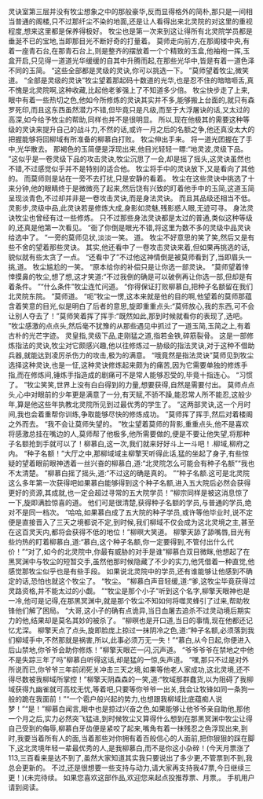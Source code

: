 灵诀室第三层并没有牧尘想象之中的那般豪华,反而显得格外的简朴,那只是一间相当普通的阁楼,只不过那纤尘不染的地面,还是让人看得出来北灵院的对这里的重视程度,想来这里都是保养得极好。
牧尘也是第一次来到这让得所有北灵院学员都是垂涎不已的宝地,当即那目光不断好奇的打量着。
莫师走向前方,在那阁楼中央,有着一座青石台,在那青石台上,则是整齐的摆放着一个个精致的玉盒,他袖袍一挥,玉盒开启,只见得一道道光华缓缓的自其中升腾而起,在那些光华中,皆是有着一道色泽不同的玉简。
“这些全部都是灵级的灵诀,你可以挑选一下。
”莫师望着牧尘,微笑道。
“全部是灵级的灵诀”牧尘望着那起码十数道的光华,也是忍不住的暗暗咂舌,真不愧是北灵院啊,这种收藏,比起他老爹强上了不知道多少倍。
牧尘快步走了上来,眼中有着一些热切之色,他如今所修炼的灵诀其实并不多,能够搬上台面的,就只有森罗死印,而且这东西虽然潜力不错,但毕竟只是凡级,而至于大浮屠诀的话,又太过的高深,如今给予牧尘的帮助,同样也并不是很明显。
所以,现在他极其的需要这种等级的灵诀来提升自己的战斗力,不然的话,或许一月之后的名额之争,他还真没太大的把握能够将回柳域有所准备的柳慕白打败。
牧尘伸出手来。
将一道光团握在了手中,光华散去。
那褐色的玉简便是浮现出来,他目光轻轻一瞟:“地灵波,灵级下品。
”这似乎是一卷灵级下品的攻击灵诀,牧尘沉思了一会,却是摇了摇头,这灵诀虽然也不错,不过感觉似乎并不是特别的适合他。
牧尘将手中的灵诀放下,又是看向了其他的。
而莫师则是站在一旁不去打扰,只是安静的看着。
牧尘在这些灵诀中挑选了十来分钟,他的眼睛终于是微微亮了起来,然后饶有兴致的盯着他手中的玉简,这道玉简呈现淡青色,不过却并非是一卷攻击灵诀,而是身法灵诀。
而且其品级还相当不低。
灵影步,灵级中品,此灵诀若是修炼大成,身影如灵魅,残影惑人眼,无迹可寻。
身法灵诀牧尘也曾经有过一些修炼。
只不过那些身法灵诀都是太过的普通,类似这种等级的,还真是他第一次看见。
“衙了你倒是眼光不错,将这里为数不多的灵级中品灵诀给选中了。
”一旁的莫师见状,淡淡一笑。
道。
牧尘不好意思的笑了笑,然后又是有些不舍的望着那些灵诀。
其实,他还看中了一卷攻击灵诀来着,但如果再挑选的话,貌似就有些太贪了一点。
“还看中了”不过他这神情倒是被莫师看到了,当即眉头一挑,道。
牧尘尴尬的一笑。
“原本给你的补偿只是让你选一部灵诀。
”莫师望着悻悻摸鼻的牧尘,想了想,这才笑道:“不过我倒的确是可以破例再让你选一部,但却是有着条件。
”“什么条件”牧尘连忙问道。
“你得保证打败柳慕白,把种子名额留在我们北灵院东院。
”莫师道。
“呃”牧尘一愣,这本来就是他的目的啊,他望着的莫师那蕴含着笑意的目光,似是明白了后者的意思,旋即重重点头:“莫师放心,我的东西,可不会让别人夺去了！”莫师笑着挥了挥手:“既然如此,那到时候就看你的表现了,选吧。
”牧尘感激的点点头,然后毫不犹豫的从那些遇见中抓过了一道玉简,玉简之上,有着古朴的光芒字迹。
灵皇指,灵级下品,走刚猛之道,指若金铁,碎筋裂骨。
这是一部修炼指法的灵诀,牧尘对它颇感兴趣,他以往修炼过一胁级的指法灵诀,对于这种不借助兵器,就能达到凌厉杀伤力的攻击,极为的满意。
“哦竟然是指法灵诀”莫师见到牧尘选择这种灵诀,也是一怔,这种灵诀修炼起来颇为的痛苦,因为它需要单独的修炼手指,而在修炼间,锤炼手指造成的剧痛可不是常人能够忍受的,毕竟十指连心。
“习惯了。
”牧尘笑笑,世界上没有白白得到的力量,想要获得,自然是需要付出。
莫师点点头,心中对眼前的少年更是满意了一分,有天赋,不骄不躁,能忍常人所不能忍,这般少年,算是他这些年执教北灵院所见到过最优秀的学生了。
“这两部灵诀,这一个月时间,我也会着重帮你训练,争取能够尽快的修炼成功。
”莫师挥了挥手,然后对着楼阁之外而去。
“我不会让莫师失望的。
”牧尘望着莫师的背影,重重点头,他不是喜欢将感激总挂在嘴边的人,莫师帮了他极多,他所需要做的,便是不要让他失望,将那种子名额抢到手就可以了！柳慕白,这一次,我们就来好好斗上一斗吧！.柳域,柳府之内。
“种子名额！”大厅之中,那柳域域主柳擎天听得此话,猛的坐起了身子,有些惊疑的望着眼前眼神透着一丝兴奋的柳慕白,道:“北灵院怎么可能会有种子名额”“我也不太清楚。
”柳慕白摇了摇头,道:“不过这的确是真的。
”“种子名额.这可是北灵院这么多年第一次获得吧如果慕白能够得到这个种子名额,进入五大院后必然会获得更好的资源,其成就,也一定会超过寻常的五大院学员！”柳宗同样是被这消息惊了一下,旋即满脸惊喜的道。
他们可是很清楚,获得种子名额的学员,与普通的学员,绝对不是同一档次。
“哈哈,如果慕白成了五大院的种子学员,或许等他毕业时,说不定便是直接晋入了三天之境都说不定,到时候,我们柳域不仅会成为这北灵境之主,甚至在这百灵天内,都将会获得不低的地位！”柳暝大笑道。
柳擎天舔了舔嘴唇,目光有些灼热的盯着柳慕白,道:“慕白,这个种子名额,你一定要得到,不管付出什么代价！”“对了,如今的北灵院中,你最有威胁的对手是谁”柳慕白双目微眯,他想起了在黑冥渊中与牧尘的短暂交手,虽然他那时候隐藏了不少的实力,他凭借着一种直觉,他感觉那牧尘似乎也是有些手段。
如果说北灵院中的学员,还有谁能够让他感到不确定的话,恐怕也就这个牧尘了。
“牧尘。
”柳慕白声音轻缓,道:“爹,这牧尘毕竟获得过灵路资格,并不能太过的小觑。
”“牧尘是那个小子”听到这个名字,柳擎天眼神也是一冷,他可是记得,在那黑冥渊中,就是那个牧尘不知如何将噬灵蜂引了过来,帮助牧锋他们解了困局。
“大哥,这小子的确有点诡异,当日血屠去追杀不过灵动境后期实力的他,结果却是莫名其妙的被杀了。
”柳暝也是开口道,当日的事情,现在他都还记忆尤深。
柳擎天点了点头,旋即脸庞上掠过一抹阴冷之色,道:“种子名额,必须落到我们柳域手中,不然那就是祸害,所以,此事必须万无一失！”“慕白,从今日起,你便进入后山禁地,你爷爷会助你修炼！”柳擎天眼芒一闪,沉声道。
“爷爷爷爷在禁地之中他不是失踪三年了吗”柳慕白听得这话,却是猛的一惊,失声道。
“嘿,那只不过是对外所说而已,你爷爷三年前闭死关冲击三天之境,如果等他老人家成功,这北灵境,还不得尽数被我柳域所掌控！”柳擎天阴森森的一笑,道:“牧域那群蠢货,以为阻碍了我柳域获得九幽雀就可高枕无忧,等着吧,只要等你爷爷一出关,我会让牧锋如同一条狗一般的跪在我面前！”“一个雹户般兴起的势力,也想跟我柳域比底蕴痴人说梦！”“是！”柳慕白闻言,眼中也是掠过兴奋之色,如果能够让他爷爷亲自助他,那他一个月之后,实力必然突飞猛进,到时候牧尘又算得什么想到在那黑冥渊中牧尘让得自己受到的侮辱,柳慕白牙齿便是紧咬了起来,嘴角有着一抹残忍之色浮现出来,到时,我要当着所有人的面,当着那些对你拥有着百般信心的人面前,把你狠狠的踩在脚下,这北灵境年轻一辈最优秀的人,是我柳慕白,而不是你这小杂碎！(今天月票涨了113,三百看来是达不到了,虽然大家知道其实我只要说出了多少更,不管票到不到,我总会更新的。
不过,还是很想要一些支持与动力,请大家再支持我47票,今日继续三更！)(未完待续。
如果您喜欢这部作品,欢迎您来起点投推荐票、月票,。
手机用户请到阅读。
